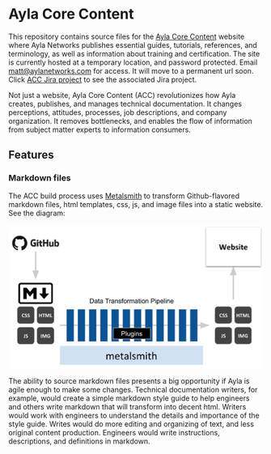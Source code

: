 # Ayla Core Content

This repository contains source files for the [Ayla Core Content](https://hagenhaus.com/) website where Ayla Networks publishes essential guides, tutorials, references, and terminology, as well as information about training and certification. The site is currently hosted at a temporary location, and password protected. Email matt@aylanetworks.com for access. It will move to a permanent url soon. Click [ACC Jira project](https://aylanetworks.atlassian.net/browse/ACC) to see the associated Jira project.

Not just a website, Ayla Core Content (ACC) revolutionizes how Ayla creates, publishes, and manages technical documentation. It changes perceptions, attitudes, processes, job descriptions, and company organization. It removes bottlenecks, and enables the flow of information from subject matter experts to information consumers. 

## Features

### Markdown files

The ACC build process uses [Metalsmith](http://www.metalsmith.io/) to transform Github-flavored markdown files, html templates, css, js, and image files into a static website. See the diagram:

![acc-metalsmith.jpg](acc-metalsmith.jpg)

The ability to source markdown files presents a big opportunity if Ayla is agile enough to make some changes. Technical documentation writers, for example, would create a simple markdown style guide to help engineers and others write markdown that will transform into decent html. Writers would work with engineers to understand the details and importance of the style guide. Writes would do more editing and organizing of text, and less original content production. Engineers would write instructions, descriptions, and definitions in markdown. 


